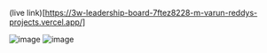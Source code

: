 (live link)[https://3w-leadership-board-7ftez8228-m-varun-reddys-projects.vercel.app/]

![image](https://github.com/user-attachments/assets/c09577af-9bad-4a1b-aae2-eb172c56e351)
![image](https://github.com/user-attachments/assets/9443be29-0b38-4885-88f5-629f5a1c7c0d)
